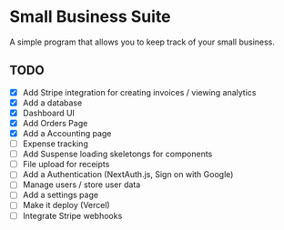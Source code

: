 # Small Business Suite

A simple program that allows you to keep track of your small business.

## TODO

- [x] Add Stripe integration for creating invoices / viewing analytics
- [x] Add a database
- [x] Dashboard UI
- [x] Add Orders Page
- [x] Add a Accounting page
- [ ] Expense tracking
- [ ] Add Suspense loading skeletongs for components
- [ ] File upload for receipts
- [ ] Add a Authentication (NextAuth.js, Sign on with Google)
- [ ] Manage users / store user data
- [ ] Add a settings page
- [ ] Make it deploy (Vercel)
- [ ] Integrate Stripe webhooks
